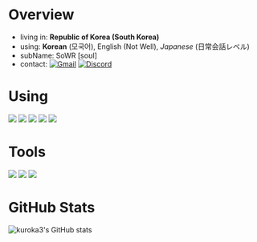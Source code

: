 # Overview
 - living in: **Republic of Korea (South Korea)**
 - using: **Korean** (모국어), English (Not Well), _Japanese_ (日常会話レベル)
 - subName: SoWR [soʊl]
 - contact: [![Gmail](https://img.shields.io/badge/Gmail-kuroka357-EA4335?style=flat-square&logo=Gmail&logoColor=white)](https://mail.google.com/mail/?view=cm&amp;fs=1&amp;to=kuroka357@gmail.com) [![Discord](https://img.shields.io/badge/Discord-kuroka35-5865F2?style=flat-square&logo=discord&logoColor=white)](https://discordapp.com/users/1009781426641698897)

# Using
<img src="https://img.shields.io/badge/Kotlin-7F52FF?style=flat-square&logo=Kotlin&logoColor=white"/> <img src="https://img.shields.io/badge/Java-FF7800?style=flat-square"/> <img src="https://img.shields.io/badge/javascript-F7DF1E?style=flat-square&logo=javascript&logoColor=white"/> <img src="https://img.shields.io/badge/C Sharp-239120?style=flat-square&logo=csharp&logoColor=white"/> <img src="https://img.shields.io/badge/Python-3776AB?style=flat-square&logo=python&logoColor=white"/>

# Tools
<img src="https://img.shields.io/badge/Intellij IDEA-000000?style=flat-square&logo=intellijidea&logoColor=white"/> <img src="https://img.shields.io/badge/Visual Studio-5C2D91?style=flat-square&logo=visualstudio&logoColor=white"/> <img src="https://img.shields.io/badge/Visual Studio Code-007ACC?style=flat-square&logo=visualstudiocode&logoColor=white"/>

# GitHub Stats
![kuroka3's GitHub stats](https://github-readme-stats.vercel.app/api?username=kuroka3&show_icons=true&theme=radical)

